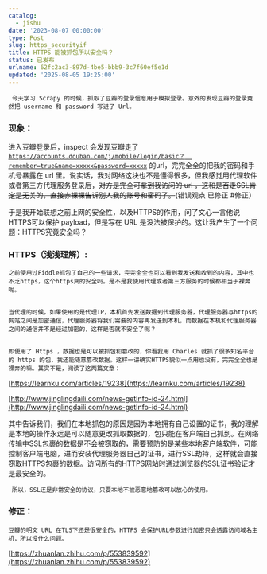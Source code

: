 ```yaml
---
catalog:
  - jishu
date: '2023-08-07 00:00:00'
type: Post
slug: https_securityif
title: HTTPS 能被抓包所以安全吗？
status: 已发布
urlname: 62fc2ac3-897d-4be5-bbb9-3c7f60ef5e1d
updated: '2025-08-05 19:25:00'
---
```


     今天学习 Scrapy 的时候，抓取了豆瓣的登录信息用于模拟登录。意外的发现豆瓣的登录竟然把 username 和 password 写进了 Url。


### 现象：


   进入豆瓣登录后，inspect 会发现豆瓣走了[`https://accounts.douban.com/j/mobile/login/basic？  remember=true&name=xxxxx&password=xxxxx`](https://accounts.douban.com/j/mobile/login/basic?remember=true&name=xxxxx&password=xxxxx) 的url，完完全全的把我的密码和手机号暴露在 url 里。说实话，我对网络这块也不是懂得很多，但我感觉用代理软件或者第三方代理服务登录后，~~对方是完全可拿到我访问的 url ，这和是否走SSL肯定是无关的，直接赤裸裸告诉别人我的账号和密码了。~~(错误观点 已修正 #修正）


   于是我开始联想之前上网的安全性，以及HTTPS的作用，问了文心一言他说HTTPS可以保护 payload，但是写在 URL 是没法被保护的。这让我产生了一个问题：HTTPS究竟安全吗？


### HTTPS（浅浅理解）:


    之前使用过Fiddle抓包了自己的一些请求，完完全全也可以看到我发送和收到的内容，其中也不乏https，这个https真的安全吗。是不是我使用代理或者第三方服务的时候都相当于裸奔呢。


    当代理的时候，如果使用的是代理IP，本机首先发送数据到代理服务器，代理服务器与https的网站之间是加密通信，代理服务器将我们需要的内容再发送到本机，而数据在本机和代理服务器之间的通信并不是经过加密的，这样是否就不安全了呢？


    即便用了 Https ，数据也是可以被抓包和篡改的，你看我用 Charles 就抓了很多知名平台的 https 的包，我还能随意篡改数据。这样一讲确实HTTPS貌似一点用也没有，完完全全也是裸奔的嘛。其实不是，阅读了这两篇文章：


[https://learnku.com/articles/19238](https://learnku.com/articles/19238)


[http://www.jinglingdaili.com/news-getInfo-id-24.html](http://www.jinglingdaili.com/news-getInfo-id-24.html)


其中告诉我们，我们在本地抓包的原因是因为本地拥有自己设置的证书，我的理解是本地的操作永远是可以随意更改抓取数据的，包只能在客户端自己抓到。在网络传输中SSL包裹的数据是不会被窃取的，需要预防的是某些本地客户端软件，可能控制客户端电脑，进而安装代理服务器自己的证书，进行SSL劫持，这样就会直接窃取HTTPS包裹的数据。访问所有的HTTPS网站时通过浏览器的SSL证书验证才是最安全的。


     所以，SSL还是非常安全的协议，只要本地不被恶意地篡改可以放心的使用。


### 修正：


    豆瓣的明文 URL 在TLS下还是很安全的，HTTPS 会保护URL参数进行加密只会透露访问域名主机，所以没什么问题。


[https://zhuanlan.zhihu.com/p/553839592](https://zhuanlan.zhihu.com/p/553839592)

